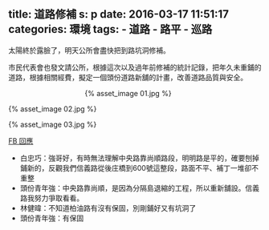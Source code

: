 title: 道路修補
s: p
date: 2016-03-17 11:51:17
categories: 環境
tags:
    - 道路
    - 路平
    - 巡路
---

太陽終於露臉了，明天公所會盡快把到路坑洞修補。

市民代表會也發文請公所，根據這次以及過年前修補的統計記錄，把年久未重鋪的道路，根據相關經費，擬定一個頭份道路新舖的計畫，改善道路品質與安全。

<div style="max-width: 200px; margin: auto;">{% asset_image 01.jpg %}</div>

<!-- more -->

{% asset_image 02.jpg %}

{% asset_image 03.jpg %}

[FB 回應](https://www.facebook.com/toufen.net/posts/1020673561309329)

* 白忠巧：強哥好，有時無法理解中央路靠尚順路段，明明路是平的，確要刨掉鋪新的，反觀我們信義路從後庄橋到600號這整段，路面不平、補丁一堆卻不重整
* 頭份青年強：中央路靠尚順，是因為分隔島退縮的工程，所以重新舖設。信義路我努力爭取看看。
* 林健暐：不知道柏油路有沒有保固，別剛鋪好又有坑洞了
* 頭份青年強：有保固
